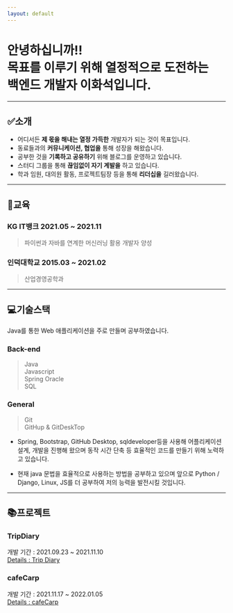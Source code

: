 ```yaml
---
layout: default
---
```


# **안녕하십니까!!<br>목표를 이루기 위해 열정적으로 도전하는<br>백엔드 개발자 이화석입니다.**
---

## **✅소개**
* 어디서든 **제 몫을 해내는 열정 가득한** 개발자가 되는 것이 목표입니다.
* 동료들과의 **커뮤니케이션, 협업을** 통해 성장을 해왔습니다.
* 공부한 것을 **기록하고 공유하기** 위해 블로그를 운영하고 있습니다.
* 스터디 그룹을 통해 **끊임없이 자기 계발을** 하고 있습니다.
* 학과 임원, 대의원 활동, 프로젝트팀장 등을 통해 **리더십을** 길러왔습니다.

---

## **📝교육**
### KG IT뱅크 2021.05 ~ 2021.11
> 파이썬과 자바를 연계한 머신러닝 활용 개발자 양성

### 인덕대학교 2015.03 ~ 2021.02
> 산업경영공학과 

---

## **💻기술스택**  

Java를 통한 Web 애플리케이션을 주로 만들며 공부하였습니다.
### Back-end
> Java  
> Javascript  
> Spring
> Oracle  
> SQL

### General
> Git  
> GitHup & GitDeskTop

- Spring, Bootstrap, GitHub Desktop, sqldeveloper등을 사용해 어플리케이션 설계, 개발을 진행해 왔으며 동작 시간 단축 등 효율적인 코드를 만들기 위해 노력하고 있습니다.  

- 현재 java 문법을 효율적으로 사용하는 방법을 공부하고 있으며 앞으로 Python / Django, Linux, JS를 더 공부하여 저의 능력을 발전시킬 것입니다.

---

## **📚프로젝트**

### TripDiary
개발 기간 : 2021.09.23 ~ 2021.11.10  
[Details : Trip Diary](./TripDiary.html)

### cafeCarp
개발 기간 : 2021.11.17 ~ 2022.01.05  
[Details : cafeCarp](./cafeCarp.html)